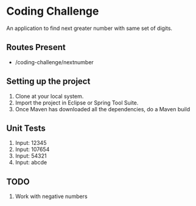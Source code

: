 # Coding Challenge
An application to find next greater number with same set of digits.

## Routes Present
- /coding-challenge/nextnumber
  
## Setting up the project
1. Clone at your local system.
2. Import the project in Eclipse or Spring Tool Suite.
3. Once Maven has downloaded all the dependencies, do a Maven build

## Unit Tests
1. Input: 12345
2. Input: 107654
3. Input: 54321
2. Input: abcde

## TODO
1. Work with negative numbers
